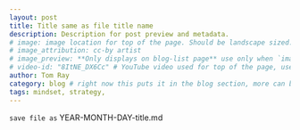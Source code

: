 ```yaml
---
layout: post
title: Title same as file title name
description: Description for post preview and metadata.
# image: image location for top of the page. Should be landscape sized. ex: http://placehold.it/506x285/E8117F/ffffff?text=image
# image_attribution: cc-by artist
# image_preview: **Only displays on blog-list page** use only when `image` and `video-id` images won't work. example: other video source besides YouTube is used.
# video-id: "8ItNE_DX6Cc" # YouTube video used for top of the page, use url ID only. This embeds responsive video and video thumbnail for preview.
author: Tom Ray
category: blog # right now this puts it in the blog section, more can be created.
tags: mindset, strategy,
---
```

`save file as` YEAR-MONTH-DAY-title.md
